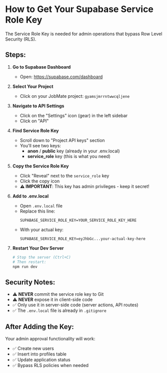 # How to Get Your Supabase Service Role Key

The Service Role Key is needed for admin operations that bypass Row Level Security (RLS).

## Steps:

1. **Go to Supabase Dashboard**
   - Open: https://supabase.com/dashboard

2. **Select Your Project**
   - Click on your JobMate project: `gyamsjmrrntwwcqljene`

3. **Navigate to API Settings**
   - Click on the "Settings" icon (gear) in the left sidebar
   - Click on "API"

4. **Find Service Role Key**
   - Scroll down to "Project API keys" section
   - You'll see two keys:
     - **anon** / **public** key (already in your .env.local)
     - **service_role** key (this is what you need)

5. **Copy the Service Role Key**
   - Click "Reveal" next to the `service_role` key
   - Click the copy icon
   - **⚠️ IMPORTANT**: This key has admin privileges - keep it secret!

6. **Add to .env.local**
   - Open `.env.local` file
   - Replace this line:
     ```
     SUPABASE_SERVICE_ROLE_KEY=YOUR_SERVICE_ROLE_KEY_HERE
     ```
   - With your actual key:
     ```
     SUPABASE_SERVICE_ROLE_KEY=eyJhbGc...your-actual-key-here
     ```

7. **Restart Your Dev Server**
   ```bash
   # Stop the server (Ctrl+C)
   # Then restart:
   npm run dev
   ```

## Security Notes:

- ⚠️ **NEVER** commit the service role key to Git
- ⚠️ **NEVER** expose it in client-side code
- ✅ Only use it in server-side code (server actions, API routes)
- ✅ The `.env.local` file is already in `.gitignore`

## After Adding the Key:

Your admin approval functionality will work:
- ✅ Create new users
- ✅ Insert into profiles table
- ✅ Update application status
- ✅ Bypass RLS policies when needed
